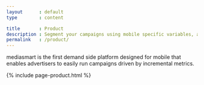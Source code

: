 ```yaml
---
layout      : default
type        : content

title       : Product
description : Segment your campaigns using mobile specific variables, and different ad formats (display, native, video, audio). Run retargeting campaigns or target dynamic audiences. Create your own audiences and enrich them, either using mediasmart only or easily integrating with your very own DMP. Learn more now!
permalink   : /product/
---
```


mediasmart is the first demand side platform designed for mobile that enables advertisers to easily run campaigns driven by incremental metrics.

{% include page-product.html %}
